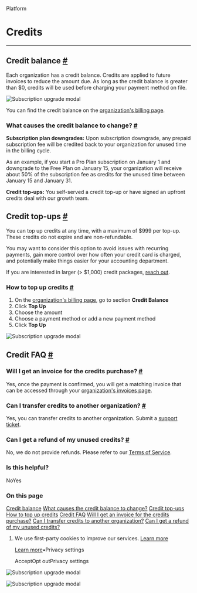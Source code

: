 Platform

# Credits

* * *

## Credit balance [\#](https://supabase.com/docs/guides/platform/credits\#credit-balance)

Each organization has a credit balance. Credits are applied to future invoices to reduce the amount due. As long as the credit balance is greater than $0, credits will be used before charging your payment method on file.

![Subscription upgrade modal](https://supabase.com/docs/_next/image?url=%2Fdocs%2Fimg%2Fguides%2Fplatform%2Fcredit-balance--light.png&w=3840&q=75&dpl=dpl_BvdF4a4Pt4yy6fUvmFQnELXJuaof)

You can find the credit balance on the [organization's billing page](https://supabase.com/dashboard/org/_/billing).

### What causes the credit balance to change? [\#](https://supabase.com/docs/guides/platform/credits\#what-causes-the-credit-balance-to-change)

**Subscription plan downgrades:** Upon subscription downgrade, any prepaid subscription fee will be credited back to your organization for unused time in the billing cycle.

As an example, if you start a Pro Plan subscription on January 1 and downgrade to the Free Plan on January 15, your organization will receive about 50% of the subscription fee as credits for the unused time between January 15 and January 31.

**Credit top-ups:** You self-served a credit top-up or have signed an upfront credits deal with our growth team.

## Credit top-ups [\#](https://supabase.com/docs/guides/platform/credits\#credit-top-ups)

You can top up credits at any time, with a maximum of $999 per top-up. These credits do not expire and are non-refundable.

You may want to consider this option to avoid issues with recurring payments, gain more control over how often your credit card is charged, and potentially make things easier for your accounting department.

If you are interested in larger (> $1,000) credit packages, [reach out](https://supabase.com/dashboard/support/new?subject=I%20would%20like%20to%20inquire%20about%20larger%20credit%20packages&category=Billing).

### How to top up credits [\#](https://supabase.com/docs/guides/platform/credits\#how-to-top-up-credits)

1. On the [organization's billing page](https://supabase.com/dashboard/org/_/billing), go to section **Credit Balance**
2. Click **Top Up**
3. Choose the amount
4. Choose a payment method or add a new payment method
5. Click **Top Up**

![Subscription upgrade modal](https://supabase.com/docs/_next/image?url=%2Fdocs%2Fimg%2Fguides%2Fplatform%2Fcredit-top-up--light.png&w=3840&q=75&dpl=dpl_BvdF4a4Pt4yy6fUvmFQnELXJuaof)

## Credit FAQ [\#](https://supabase.com/docs/guides/platform/credits\#credit-faq)

### Will I get an invoice for the credits purchase? [\#](https://supabase.com/docs/guides/platform/credits\#will-i-get-an-invoice-for-the-credits-purchase)

Yes, once the payment is confirmed, you will get a matching invoice that can be accessed through your [organization's invoices page](https://supabase.com/dashboard/org/_/invoices).

### Can I transfer credits to another organization? [\#](https://supabase.com/docs/guides/platform/credits\#can-i-transfer-credits-to-another-organization)

Yes, you can transfer credits to another organization. Submit a [support ticket](https://supabase.help/).

### Can I get a refund of my unused credits? [\#](https://supabase.com/docs/guides/platform/credits\#can-i-get-a-refund-of-my-unused-credits)

No, we do not provide refunds. Please refer to our [Terms of Service](https://supabase.com/terms#1-fees).

### Is this helpful?

NoYes

### On this page

[Credit balance](https://supabase.com/docs/guides/platform/credits#credit-balance) [What causes the credit balance to change?](https://supabase.com/docs/guides/platform/credits#what-causes-the-credit-balance-to-change) [Credit top-ups](https://supabase.com/docs/guides/platform/credits#credit-top-ups) [How to top up credits](https://supabase.com/docs/guides/platform/credits#how-to-top-up-credits) [Credit FAQ](https://supabase.com/docs/guides/platform/credits#credit-faq) [Will I get an invoice for the credits purchase?](https://supabase.com/docs/guides/platform/credits#will-i-get-an-invoice-for-the-credits-purchase) [Can I transfer credits to another organization?](https://supabase.com/docs/guides/platform/credits#can-i-transfer-credits-to-another-organization) [Can I get a refund of my unused credits?](https://supabase.com/docs/guides/platform/credits#can-i-get-a-refund-of-my-unused-credits)

1. We use first-party cookies to improve our services. [Learn more](https://supabase.com/privacy#8-cookies-and-similar-technologies-used-on-our-european-services)



   [Learn more](https://supabase.com/privacy#8-cookies-and-similar-technologies-used-on-our-european-services)•Privacy settings





   AcceptOpt outPrivacy settings


![Subscription upgrade modal](https://supabase.com/docs/_next/image?url=%2Fdocs%2Fimg%2Fguides%2Fplatform%2Fcredit-balance--light.png&w=3840&q=75&dpl=dpl_BvdF4a4Pt4yy6fUvmFQnELXJuaof)

![Subscription upgrade modal](https://supabase.com/docs/_next/image?url=%2Fdocs%2Fimg%2Fguides%2Fplatform%2Fcredit-top-up--light.png&w=3840&q=75&dpl=dpl_BvdF4a4Pt4yy6fUvmFQnELXJuaof)